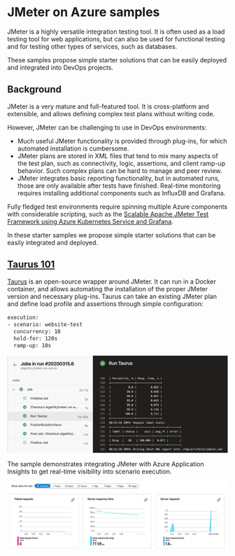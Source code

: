 # JMeter on Azure samples

JMeter is a highly versatile integration testing tool. It is often used as a load testing tool for web applications, but can also be used for functional testing and for testing other types of services, such as databases.

These samples propose simple starter solutions that can be easily deployed and integrated into DevOps projects.

## Background

JMeter is a very mature and full-featured tool. It is cross-platform and extensible, and allows defining complex test plans without writing code.

However, JMeter can be challenging to use in DevOps environments:
* Much useful JMeter functionality is provided through plug-ins, for which automated installation is cumbersome.
* JMeter plans are stored in XML files that tend to mix many aspects of the test plan, such as connectivity, logic, assertions, and client ramp-up behavior. Such complex plans can be hard to manage and peer review.
* JMeter integrates basic reporting functionality, but in automated runs, those are only available after tests have finished. Real-time monitoring requires installing additional components such as InfluxDB and Grafana.

Fully fledged test environments require spinning multiple Azure components with considerable scripting, such as the [Scalable Apache JMeter Test Framework using Azure Kubernetes Service and Grafana](https://techcommunity.microsoft.com/t5/azurecat/scalable-apache-jmeter-test-framework-using-azure-kubernetes/ba-p/1197379#).

In these starter samples we propose simple starter solutions that can be easily integrated and deployed.

## [Taurus 101](taurus-101)

[Taurus](https://gettaurus.org/docs/Index/) is an open-source wrapper around JMeter. It can run in a Docker container, and allows automating the installation of the proper JMeter version and necessary plug-ins. Taurus can take an existing JMeter plan and define load profile and assertions through simple configuration:
```
execution:
- scenario: website-test
  concurrency: 10
  hold-for: 120s
  ramp-up: 10s
```

![Taurus run output](docs/images/taurus-101-pipeline-run.png)

The sample demonstrates integrating JMeter with Azure Application Insights to get real-time visibility into scenario execution.

![Application Insights dashboard](docs/images/azure-application-insights-overview.png)



